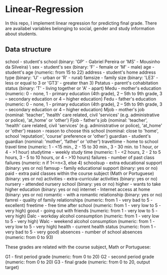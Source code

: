 # Linear-Regression
In this repo, I implement linear regression for predicting final grade. There are availabel variables belonging to social, gender and study information about students. 
## Data structure
school - student's school (binary: 'GP' - Gabriel Pereira or 'MS' - Mousinho da Silveira) \\
sex - student's sex (binary: 'F' - female or 'M' - male)
age - student's age (numeric: from 15 to 22)
address - student's home address type (binary: 'U' - urban or 'R' - rural)
famsize - family size (binary: 'LE3' - less or equal to 3 or 'GT3' - greater than 3)
Pstatus - parent's cohabitation status (binary: 'T' - living together or 'A' - apart)
Medu - mother's education (numeric: 0 - none, 1 - primary education (4th grade), 2 – 5th to 9th grade, 3 – secondary education or 4 – higher education)
Fedu - father's education (numeric: 0 - none, 1 - primary education (4th grade), 2 – 5th to 9th grade, 3 – secondary education or 4 – higher education)
Mjob - mother's job (nominal: 'teacher', 'health' care related, civil 'services' (e.g. administrative or police), 'at_home' or 'other')
Fjob - father's job (nominal: 'teacher', 'health' care related, civil 'services' (e.g. administrative or police), 'at_home' or 'other')
reason - reason to choose this school (nominal: close to 'home', school 'reputation', 'course' preference or 'other')
guardian - student's guardian (nominal: 'mother', 'father' or 'other')
traveltime - home to school travel time (numeric: 1 - <15 min., 2 - 15 to 30 min., 3 - 30 min. to 1 hour, or 4 - >1 hour)
studytime - weekly study time (numeric: 1 - <2 hours, 2 - 2 to 5 hours, 3 - 5 to 10 hours, or 4 - >10 hours)
failures - number of past class failures (numeric: n if 1<=n<3, else 4)
schoolsup - extra educational support (binary: yes or no)
famsup - family educational support (binary: yes or no)
paid - extra paid classes within the course subject (Math or Portuguese) (binary: yes or no)
activities - extra-curricular activities (binary: yes or no)
nursery - attended nursery school (binary: yes or no)
higher - wants to take higher education (binary: yes or no)
internet - Internet access at home (binary: yes or no)
romantic - with a romantic relationship (binary: yes or no)
famrel - quality of family relationships (numeric: from 1 - very bad to 5 - excellent)
freetime - free time after school (numeric: from 1 - very low to 5 - very high)
goout - going out with friends (numeric: from 1 - very low to 5 - very high)
Dalc - workday alcohol consumption (numeric: from 1 - very low to 5 - very high)
Walc - weekend alcohol consumption (numeric: from 1 - very low to 5 - very high)
health - current health status (numeric: from 1 - very bad to 5 - very good)
absences - number of school absences (numeric: from 0 to 93)

These grades are related with the course subject, Math or Portuguese:

G1 - first period grade (numeric: from 0 to 20)
G2 - second period grade (numeric: from 0 to 20)
G3 - final grade (numeric: from 0 to 20, output target)
